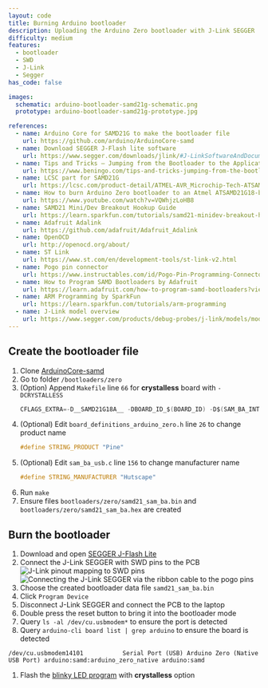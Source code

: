 ```yaml
---
layout: code
title: Burning Arduino bootloader
description: Uploading the Arduino Zero bootloader with J-Link SEGGER
difficulty: medium
features:
  - bootloader
  - SWD
  - J-Link
  - Segger
has_code: false

images:
  schematic: arduino-bootloader-samd21g-schematic.png
  prototype: arduino-bootloader-samd21g-prototype.jpg

references:
  - name: Arduino Core for SAMD21G to make the bootloader file
    url: https://github.com/arduino/ArduinoCore-samd
  - name: Download SEGGER J-Flash lite software
    url: https://www.segger.com/downloads/jlink/#J-LinkSoftwareAndDocumentationPack
  - name: Tips and Tricks – Jumping from the Bootloader to the Application Code Cleanly
    url: https://www.beningo.com/tips-and-tricks-jumping-from-the-bootloader-to-the-application-code-cleanly/
  - name: LCSC part for SAMD21G
    url: https://lcsc.com/product-detail/ATMEL-AVR_Microchip-Tech-ATSAMD21G18A-AU_C78624.html
  - name: How to burn Arduino Zero bootloader to an Atmel ATSAMD21G18-based custom dev board
    url: https://www.youtube.com/watch?v=VQWhjzLoHB8
  - name: SAMD21 Mini/Dev Breakout Hookup Guide
    url: https://learn.sparkfun.com/tutorials/samd21-minidev-breakout-hookup-guide/all
  - name: Adafruit Adalink
    url: https://github.com/adafruit/Adafruit_Adalink
  - name: OpenOCD
    url: http://openocd.org/about/
  - name: ST Link
    url: https://www.st.com/en/development-tools/st-link-v2.html
  - name: Pogo pin connector
    url: https://www.instructables.com/id/Pogo-Pin-Programming-Connector/
  - name: How to Program SAMD Bootloaders by Adafruit
    url: https://learn.adafruit.com/how-to-program-samd-bootloaders?view=all#programming-the-bootloader-with-atmel-studio
  - name: ARM Programming by SparkFun
    url: https://learn.sparkfun.com/tutorials/arm-programming
  - name: J-Link model overview
    url: https://www.segger.com/products/debug-probes/j-link/models/model-overview/
---
```


## Create the bootloader file

1. Clone [ArduinoCore-samd](https://github.com/arduino/ArduinoCore-samd)
1. Go to folder `/bootloaders/zero`
1. (Option) Append `Makefile` line `66` for **crystalless** board with `-DCRYSTALLESS`
    ```c
    CFLAGS_EXTRA=-D__SAMD21G18A__ -DBOARD_ID_$(BOARD_ID) -D$(SAM_BA_INTERFACES) -DCRYSTALLESS
    ```
1. (Optional) Edit `board_definitions_arduino_zero.h` line `26` to change product name
    ```c
    #define STRING_PRODUCT "Pine"
    ```
1. (Optional) Edit `sam_ba_usb.c` line `156` to change manufacturer name
    ```c
    #define STRING_MANUFACTURER "Hutscape"
    ```
1. Run `make`
1. Ensure files `bootloaders/zero/samd21_sam_ba.bin` and `bootloaders/zero/samd21_sam_ba.hex` are created

## Burn the bootloader

1. Download and open [SEGGER J-Flash Lite](https://www.segger.com/downloads/jlink/#J-LinkSoftwareAndDocumentationPack)
1. Connect the J-Link SEGGER with SWD pins to the PCB
    <img src="{{ site.url }}/images/code/arduino-bootloader-samd21g-pinout.png" alt="J-Link pinout mapping to SWD pins">
    <img src="{{ site.url }}/images/code/arduino-bootloader-samd21g-ribbon.JPG" alt="Connecting the J-Link SEGGER via the ribbon cable to the pogo pins">
1. Choose the created bootloader data file `samd21_sam_ba.bin`
1. Click `Program Device`
    <img src="{{ site.url }}/images/code/arduino-bootloader-samd21g-jflash.png" alt="">
1. Disconnect J-Link SEGGER and connect the PCB to the laptop
1. Double press the reset button to bring it into the bootloader mode
1. Query `ls -al /dev/cu.usbmodem*` to ensure the port is detected
1. Query `arduino-cli board list | grep arduino` to ensure the board is detected
  ```
  /dev/cu.usbmodem14101           Serial Port (USB) Arduino Zero (Native USB Port) arduino:samd:arduino_zero_native arduino:samd
  ```
1. Flash the [blinky LED program](./blinky-samd21g) with **crystalless** option
